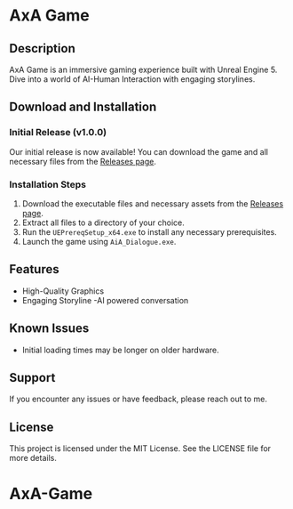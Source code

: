 # AxA Game

## Description
AxA Game is an immersive gaming experience built with Unreal Engine 5. Dive into a world of AI-Human Interaction with engaging storylines.

## Download and Installation
### Initial Release (v1.0.0)
Our initial release is now available! You can download the game and all necessary files from the [Releases page](https://github.com/YiyangLu9912/AxA-Game/releases).

### Installation Steps
1. Download the executable files and necessary assets from the [Releases page](https://github.com/YiyangLu9912/AxA-Game/releases).
2. Extract all files to a directory of your choice.
3. Run the `UEPrereqSetup_x64.exe` to install any necessary prerequisites.
4. Launch the game using `AiA_Dialogue.exe`.

## Features
- High-Quality Graphics
- Engaging Storyline
-AI powered conversation

## Known Issues
- Initial loading times may be longer on older hardware.


## Support
If you encounter any issues or have feedback, please reach out to me.

## License
This project is licensed under the MIT License. See the LICENSE file for more details.
# AxA-Game
